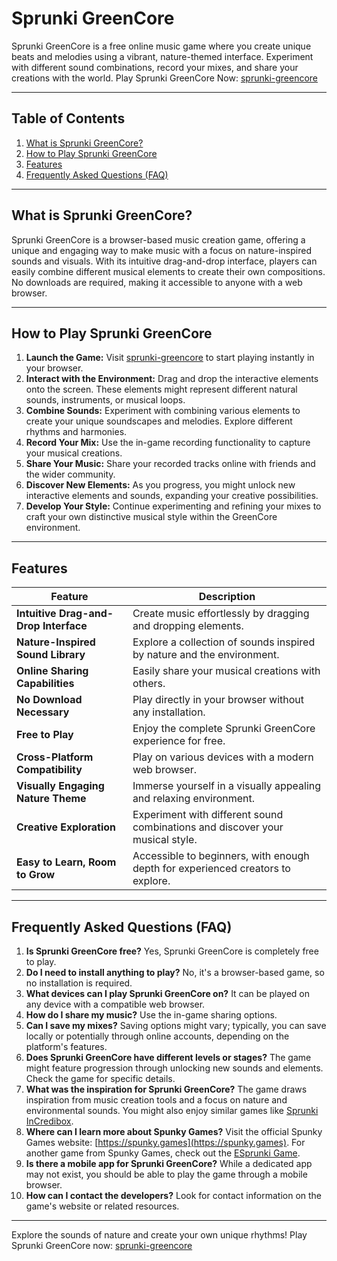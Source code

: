 # Sprunki GreenCore

Sprunki GreenCore is a free online music game where you create unique beats and melodies using a vibrant, nature-themed interface. Experiment with different sound combinations, record your mixes, and share your creations with the world. Play Sprunki GreenCore Now: [sprunki-greencore](https://spunky.games/sprunki-greencore)

---

## Table of Contents

1. [What is Sprunki GreenCore?](#what-is-sprunki-greencore)
2. [How to Play Sprunki GreenCore](#how-to-play-sprunki-greencore)
3. [Features](#features)
4. [Frequently Asked Questions (FAQ)](#faq)

---

## What is Sprunki GreenCore?

Sprunki GreenCore is a browser-based music creation game, offering a unique and engaging way to make music with a focus on nature-inspired sounds and visuals.  With its intuitive drag-and-drop interface, players can easily combine different musical elements to create their own compositions.  No downloads are required, making it accessible to anyone with a web browser.

---

## How to Play Sprunki GreenCore

1. **Launch the Game:** Visit [sprunki-greencore](https://spunky.games/sprunki-greencore) to start playing instantly in your browser.
2. **Interact with the Environment:** Drag and drop the interactive elements onto the screen. These elements might represent different natural sounds, instruments, or musical loops.
3. **Combine Sounds:** Experiment with combining various elements to create your unique soundscapes and melodies. Explore different rhythms and harmonies.
4. **Record Your Mix:** Use the in-game recording functionality to capture your musical creations.
5. **Share Your Music:**  Share your recorded tracks online with friends and the wider community.
6. **Discover New Elements:**  As you progress, you might unlock new interactive elements and sounds, expanding your creative possibilities.
7. **Develop Your Style:** Continue experimenting and refining your mixes to craft your own distinctive musical style within the GreenCore environment.

---

## Features

| Feature | Description |
|---|---|
| **Intuitive Drag-and-Drop Interface** |  Create music effortlessly by dragging and dropping elements. |
| **Nature-Inspired Sound Library** | Explore a collection of sounds inspired by nature and the environment. |
| **Online Sharing Capabilities** | Easily share your musical creations with others. |
| **No Download Necessary** | Play directly in your browser without any installation. |
| **Free to Play** |  Enjoy the complete Sprunki GreenCore experience for free.  |
| **Cross-Platform Compatibility** | Play on various devices with a modern web browser. |
| **Visually Engaging Nature Theme** | Immerse yourself in a visually appealing and relaxing environment. |
| **Creative Exploration** | Experiment with different sound combinations and discover your musical style.  |
| **Easy to Learn, Room to Grow** |  Accessible to beginners, with enough depth for experienced creators to explore. |


---

## Frequently Asked Questions (FAQ)

1. **Is Sprunki GreenCore free?**  Yes, Sprunki GreenCore is completely free to play.
2. **Do I need to install anything to play?** No, it's a browser-based game, so no installation is required.
3. **What devices can I play Sprunki GreenCore on?**  It can be played on any device with a compatible web browser.
4. **How do I share my music?**  Use the in-game sharing options.
5. **Can I save my mixes?**  Saving options might vary; typically, you can save locally or potentially through online accounts, depending on the platform's features.
6. **Does Sprunki GreenCore have different levels or stages?** The game might feature progression through unlocking new sounds and elements.  Check the game for specific details.
7. **What was the inspiration for Sprunki GreenCore?**  The game draws inspiration from music creation tools and a focus on nature and environmental sounds. You might also enjoy similar games like [Sprunki InCredibox](https://sprunki.es/).
8. **Where can I learn more about Spunky Games?** Visit the official Spunky Games website: [https://spunky.games](https://spunky.games).  For another game from Spunky Games, check out the [ESprunki Game](https://esprunki.com/).
9. **Is there a mobile app for Sprunki GreenCore?** While a dedicated app may not exist, you should be able to play the game through a mobile browser.
10. **How can I contact the developers?**  Look for contact information on the game's website or related resources.



---

Explore the sounds of nature and create your own unique rhythms! Play Sprunki GreenCore now: [sprunki-greencore](https://spunky.games/sprunki-greencore)
